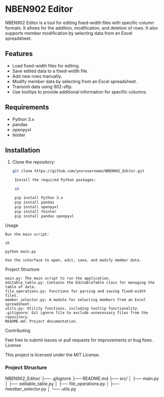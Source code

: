 # NBEN902 Editor

NBEN902 Editor is a tool for editing fixed-width files with specific column formats. It allows for the addition, modification, and deletion of rows. It also supports member modification by selecting data from an Excel spreadsheet.

## Features

- Load fixed-width files for editing.
- Save edited data to a fixed-width file.
- Add new rows manually.
- Modify member data by selecting from an Excel spreadsheet.
- Transmit data using 902-sftp.
- Use tooltips to provide additional information for specific columns.

## Requirements

- Python 3.x
- pandas
- openpyxl
- tkinter

## Installation

1. Clone the repository:
   ```sh
   git clone https://github.com/yourusername/NBEN902_Editor.git

    Install the required Python packages:

    sh

	pip install Python 3.x
	pip install pandas
	pip install openpyxl
	pip install tkinter
    pip install pandas openpyxl

Usage

    Run the main script:

    sh

    python main.py

    Use the interface to open, edit, save, and modify member data.

Project Structure

    main.py: The main script to run the application.
    editable_table.py: Contains the EditableTable class for managing the table of data.
    file_operations.py: Functions for parsing and saving fixed-width files.
    member_selector.py: A module for selecting members from an Excel spreadsheet.
    utils.py: Utility functions, including tooltip functionality.
    .gitignore: Git ignore file to exclude unnecessary files from the repository.
    README.md: Project documentation.

Contributing

Feel free to submit issues or pull requests for improvements or bug fixes.
License

This project is licensed under the MIT License.

### Project Structure

NBEN902_Editor/
├── .gitignore
├── README.md
├── src/
│   ├── main.py
│   ├── editable_table.py
│   ├── file_operations.py
│   ├── member_selector.py
│   └── utils.py
